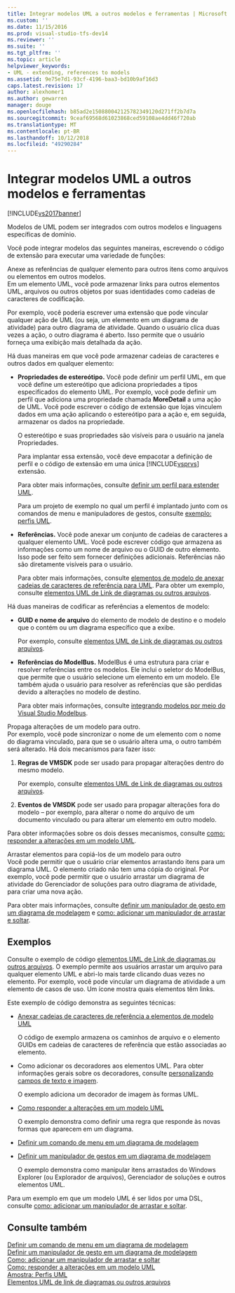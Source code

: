 ```yaml
---
title: Integrar modelos UML a outros modelos e ferramentas | Microsoft Docs
ms.custom: ''
ms.date: 11/15/2016
ms.prod: visual-studio-tfs-dev14
ms.reviewer: ''
ms.suite: ''
ms.tgt_pltfrm: ''
ms.topic: article
helpviewer_keywords:
- UML - extending, references to models
ms.assetid: 9e75e7d1-93cf-4196-baa3-bd10b9af16d3
caps.latest.revision: 17
author: alexhomer1
ms.author: gewarren
manager: douge
ms.openlocfilehash: b85ad2e150880042125782349120d271ff2b7d7a
ms.sourcegitcommit: 9ceaf69568d61023868ced59108ae4dd46f720ab
ms.translationtype: MT
ms.contentlocale: pt-BR
ms.lasthandoff: 10/12/2018
ms.locfileid: "49290284"
---
```

# <a name="integrate-uml-models-with-other-models-and-tools"></a>Integrar modelos UML a outros modelos e ferramentas
[!INCLUDE[vs2017banner](../includes/vs2017banner.md)]

Modelos de UML podem ser integrados com outros modelos e linguagens específicas de domínio.  
  
 Você pode integrar modelos das seguintes maneiras, escrevendo o código de extensão para executar uma variedade de funções:  
  
 Anexe as referências de qualquer elemento para outros itens como arquivos ou elementos em outros modelos.  
 Em um elemento UML, você pode armazenar links para outros elementos UML, arquivos ou outros objetos por suas identidades como cadeias de caracteres de codificação.  
  
 Por exemplo, você poderia escrever uma extensão que pode vincular qualquer ação de UML (ou seja, um elemento em um diagrama de atividade) para outro diagrama de atividade. Quando o usuário clica duas vezes a ação, o outro diagrama é aberto. Isso permite que o usuário forneça uma exibição mais detalhada da ação.  
  
 Há duas maneiras em que você pode armazenar cadeias de caracteres e outros dados em qualquer elemento:  
  
-   **Propriedades de estereótipo.** Você pode definir um perfil UML, em que você define um estereótipo que adiciona propriedades a tipos especificados do elemento UML. Por exemplo, você pode definir um perfil que adiciona uma propriedade chamada **MoreDetail** a uma ação de UML. Você pode escrever o código de extensão que lojas vinculem dados em uma ação aplicando o estereótipo para a ação e, em seguida, armazenar os dados na propriedade.  
  
     O estereótipo e suas propriedades são visíveis para o usuário na janela Propriedades.  
  
     Para implantar essa extensão, você deve empacotar a definição de perfil e o código de extensão em uma única [!INCLUDE[vsprvs](../includes/vsprvs-md.md)] extensão.  
  
     Para obter mais informações, consulte [definir um perfil para estender UML](../modeling/define-a-profile-to-extend-uml.md).  
  
     Para um projeto de exemplo no qual um perfil é implantado junto com os comandos de menu e manipuladores de gestos, consulte [exemplo: perfis UML](http://go.microsoft.com/fwlink/?LinkID=213811).  
  
-   **Referências.** Você pode anexar um conjunto de cadeias de caracteres a qualquer elemento UML. Você pode escrever código que armazena as informações como um nome de arquivo ou o GUID de outro elemento. Isso pode ser feito sem fornecer definições adicionais. Referências não são diretamente visíveis para o usuário.  
  
     Para obter mais informações, consulte [elementos de modelo de anexar cadeias de caracteres de referência para UML](../modeling/attach-reference-strings-to-uml-model-elements.md). Para obter um exemplo, consulte [elementos UML de Link de diagramas ou outros arquivos](http://go.microsoft.com/fwlink/?LinkId=213813).  
  
 Há duas maneiras de codificar as referências a elementos de modelo:  
  
-   **GUID e nome de arquivo** do elemento de modelo de destino e o modelo que o contém ou um diagrama específico que a exibe.  
  
     Por exemplo, consulte [elementos UML de Link de diagramas ou outros arquivos](http://go.microsoft.com/fwlink/?LinkId=213813).  
  
-   **Referências do ModelBus.** ModelBus é uma estrutura para criar e resolver referências entre os modelos. Ele inclui o seletor do ModelBus, que permite que o usuário selecione um elemento em um modelo. Ele também ajuda o usuário para resolver as referências que são perdidas devido a alterações no modelo de destino.  
  
     Para obter mais informações, consulte [integrando modelos por meio do Visual Studio Modelbus](../modeling/integrating-models-by-using-visual-studio-modelbus.md).  
  
 Propaga alterações de um modelo para outro.  
 Por exemplo, você pode sincronizar o nome de um elemento com o nome do diagrama vinculado, para que se o usuário altera uma, o outro também será alterado. Há dois mecanismos para fazer isso:  
  
1.  **Regras de VMSDK** pode ser usado para propagar alterações dentro do mesmo modelo.  
  
     Por exemplo, consulte [elementos UML de Link de diagramas ou outros arquivos](http://go.microsoft.com/fwlink/?LinkId=213813).  
  
2.  **Eventos de VMSDK** pode ser usado para propagar alterações fora do modelo – por exemplo, para alterar o nome do arquivo de um documento vinculado ou para alterar um elemento em outro modelo.  
  
 Para obter informações sobre os dois desses mecanismos, consulte [como: responder a alterações em um modelo UML](../misc/how-to-respond-to-changes-in-a-uml-model.md).  
  
 Arrastar elementos para copiá-los de um modelo para outro  
 Você pode permitir que o usuário criar elementos arrastando itens para um diagrama UML. O elemento criado não tem uma cópia do original. Por exemplo, você pode permitir que o usuário arrastar um diagrama de atividade do Gerenciador de soluções para outro diagrama de atividade, para criar uma nova ação.  
  
 Para obter mais informações, consulte [definir um manipulador de gesto em um diagrama de modelagem](../modeling/define-a-gesture-handler-on-a-modeling-diagram.md) e [como: adicionar um manipulador de arrastar e soltar](../modeling/how-to-add-a-drag-and-drop-handler.md).  
  
## <a name="samples"></a>Exemplos  
 Consulte o exemplo de código [elementos UML de Link de diagramas ou outros arquivos](http://go.microsoft.com/fwlink/?LinkId=213813). O exemplo permite aos usuários arrastar um arquivo para qualquer elemento UML e abri-lo mais tarde clicando duas vezes no elemento. Por exemplo, você pode vincular um diagrama de atividade a um elemento de casos de uso. Um ícone mostra quais elementos têm links.  
  
 Este exemplo de código demonstra as seguintes técnicas:  
  
-   [Anexar cadeias de caracteres de referência a elementos de modelo UML](../modeling/attach-reference-strings-to-uml-model-elements.md)  
  
     O código de exemplo armazena os caminhos de arquivo e o elemento GUIDs em cadeias de caracteres de referência que estão associadas ao elemento.  
  
-   Como adicionar os decoradores aos elementos UML. Para obter informações gerais sobre os decoradores, consulte [personalizando campos de texto e imagem](../modeling/customizing-text-and-image-fields.md).  
  
     O exemplo adiciona um decorador de imagem às formas UML.  
  
-   [Como responder a alterações em um modelo UML](../misc/how-to-respond-to-changes-in-a-uml-model.md)  
  
     O exemplo demonstra como definir uma regra que responde às novas formas que aparecem em um diagrama.  
  
-   [Definir um comando de menu em um diagrama de modelagem](../modeling/define-a-menu-command-on-a-modeling-diagram.md)  
  
-   [Definir um manipulador de gestos em um diagrama de modelagem](../modeling/define-a-gesture-handler-on-a-modeling-diagram.md)  
  
     O exemplo demonstra como manipular itens arrastados do Windows Explorer (ou Explorador de arquivos), Gerenciador de soluções e outros elementos UML.  
  
 Para um exemplo em que um modelo UML é ser lidos por uma DSL, consulte [como: adicionar um manipulador de arrastar e soltar](../modeling/how-to-add-a-drag-and-drop-handler.md).  
  
## <a name="see-also"></a>Consulte também  
 [Definir um comando de menu em um diagrama de modelagem](../modeling/define-a-menu-command-on-a-modeling-diagram.md)   
 [Definir um manipulador de gesto em um diagrama de modelagem](../modeling/define-a-gesture-handler-on-a-modeling-diagram.md)   
 [Como: adicionar um manipulador de arrastar e soltar](../modeling/how-to-add-a-drag-and-drop-handler.md)   
 [Como: responder a alterações em um modelo UML](../misc/how-to-respond-to-changes-in-a-uml-model.md)   
 [Amostra: Perfis UML](http://go.microsoft.com/fwlink/?LinkID=213811)   
 [Elementos UML de link de diagramas ou outros arquivos](http://go.microsoft.com/fwlink/?LinkId=213813)



